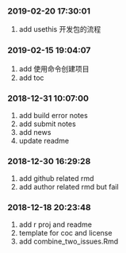 ### 2019-02-20 17:30:01

1. add usethis 开发包的流程

### 2019-02-15 19:04:07

1. add 使用命令创建项目
1. add toc

### 2018-12-31 10:07:00

1. add build error notes
1. add submit notes
1. add news
1. update readme

### 2018-12-30 16:29:28

1. add github related rmd
1. add author related rmd but fail

### 2018-12-18 20:23:48

1. add r proj and readme
1. template for coc and license
1. add combine_two_issues.Rmd
